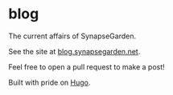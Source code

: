 # blog
The current affairs of SynapseGarden.

See the site at [blog.synapsegarden.net](http://blog.synapsegarden.net).

Feel free to open a pull request to make a post!

Built with pride on [Hugo](http://gohugo.io).

